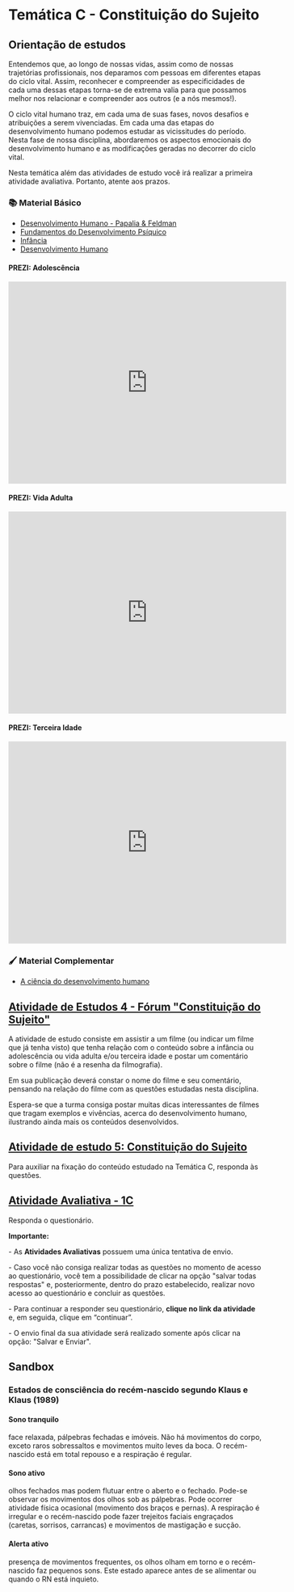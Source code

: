 # Temática C - Constituição do Sujeito

## Orientação de estudos

Entendemos que, ao longo de nossas vidas, assim como de nossas trajetórias profissionais, nos deparamos com pessoas em diferentes etapas do ciclo vital. Assim, reconhecer e compreender as especificidades de cada uma dessas etapas torna-se de extrema valia para que possamos melhor nos relacionar e compreender aos outros (e a nós mesmos!).

O ciclo vital humano traz, em cada uma de suas fases, novos desafios e atribuições a serem vivenciadas. Em cada uma das etapas do desenvolvimento humano podemos estudar as vicissitudes do período. Nesta fase de nossa disciplina, abordaremos os aspectos emocionais do desenvolvimento humano e as modificações geradas no decorrer do ciclo vital.

Nesta temática além das atividades de estudo você irá realizar a primeira atividade avaliativa. Portanto, atente aos prazos.

### 📚 Material Básico

- [Desenvolvimento Humano - Papalia & Feldman](https://feevale.blackboard.com/bbcswebdav/pid-1020592-dt-content-rid-3300238_1/xid-3300238_1)
- [Fundamentos do Desenvolvimento Psíquico](https://feevale.blackboard.com/bbcswebdav/pid-1020592-dt-content-rid-3300240_1/xid-3300240_1)
- [Infância](https://feevale.blackboard.com/bbcswebdav/pid-1020592-dt-content-rid-3300246_1/xid-3300246_1)
- [Desenvolvimento Humano](https://feevale.blackboard.com/bbcswebdav/pid-1020592-dt-content-rid-3300239_1/xid-3300239_1)

#### PREZI: Adolescência

<iframe id="iframe_container" width="550" height="400" style="font-size: 13px;" frameborder="0" webkitallowfullscreen="" mozallowfullscreen="" allowfullscreen="" src="https://prezi.com/embed/kuen5msdsjhc/?bgcolor=ffffff&amp;lock_to_path=0&amp;autoplay=0&amp;autohide_ctrls=0&amp;landing_data=bHVZZmNaNDBIWnNjdEVENDRhZDFNZGNIUE43MHdLNWpsdFJLb2ZHanI0cXlsRjlCOXRSREN3WS9NMGpvSlp0d3FRPT0&amp;landing_sign=lSwRzvlRpmxo7ue05ZDgXewTZsm1EqC6yFM_ovVr-Uo"></iframe>

#### PREZI: Vida Adulta

<iframe id="iframe_container" width="550" height="400" style="font-size: 13px;" frameborder="0" webkitallowfullscreen="" mozallowfullscreen="" allowfullscreen="" src="https://prezi.com/embed/cvqzibukki1q/?bgcolor=ffffff&amp;lock_to_path=0&amp;autoplay=0&amp;autohide_ctrls=0&amp;landing_data=bHVZZmNaNDBIWnNjdEVENDRhZDFNZGNIUE43MHdLNWpsdFJLb2ZHanI0VTJQMUpsY0J3UGhSb0dCN1lNTTlVYW9RPT0&amp;landing_sign=H0qeLVgt9YBv1CVooATxzVcAfgQL-fJzgf4UvNXR7_4"></iframe>

#### PREZI: Terceira Idade

<iframe id="iframe_container" width="550" height="400" style="font-size: 13px;" frameborder="0" webkitallowfullscreen="" mozallowfullscreen="" allowfullscreen="" src="https://prezi.com/embed/ge87lgnbriwq/?bgcolor=ffffff&amp;lock_to_path=0&amp;autoplay=0&amp;autohide_ctrls=0&amp;landing_data=bHVZZmNaNDBIWnNjdEVENDRhZDFNZGNIUE43MHdLNWpsdFJLb2ZHanI0aXpXS1dnMDltMTR4WGFoM0ExalJMZ1VnPT0&amp;landing_sign=E7WS2AtCBMfJ2eGkxWM6k8YYRDrJ2lTH-bFyExF6qjg"></iframe>

### 🖌 Material Complementar

- [A ciência do desenvolvimento humano](https://feevale.blackboard.com/bbcswebdav/pid-1020592-dt-content-rid-3300335_1/xid-3300335_1) 

## [Atividade de Estudos 4 - Fórum "Constituição do Sujeito"](https://feevale.blackboard.com/webapps/blackboard/content/launchLink.jsp?course_id=_76531_1&content_id=_1020593_1&mode=view)

A atividade de estudo consiste em assistir a um filme (ou indicar um filme que já tenha visto) que tenha relação com o conteúdo sobre a infância ou adolescência ou vida adulta e/ou terceira idade e postar um comentário sobre o filme (não é a resenha da filmografia).

Em sua publicação deverá constar o nome do filme e seu comentário, pensando na relação do filme com as questões estudadas nesta disciplina. 

Espera-se que a turma consiga postar muitas dicas interessantes de filmes que tragam exemplos e vivências, acerca do desenvolvimento humano, ilustrando ainda mais os conteúdos desenvolvidos.

## [Atividade de estudo 5: Constituição do Sujeito](https://feevale.blackboard.com/webapps/blackboard/content/launchAssessment.jsp?course_id=_76531_1&content_id=_1020594_1&mode=view)

Para auxiliar na fixação do conteúdo estudado na Temática C, responda às questões.

## [Atividade Avaliativa - 1C](https://feevale.blackboard.com/webapps/blackboard/content/launchAssessment.jsp?course_id=_76531_1&content_id=_1020598_1&mode=view)

Responda o questionário.

**Importante:**

\-  As **Atividades Avaliativas** possuem uma única tentativa de envio.

\- Caso você não consiga realizar todas as questões no momento de acesso ao questionário, você tem a possibilidade de clicar na opção "salvar todas respostas" e, posteriormente, dentro do prazo estabelecido, realizar novo acesso ao questionário e concluir as questões.

\- Para continuar a responder seu questionário, **clique no link da atividade** e, em seguida, clique em “continuar”.

\- O envio final da sua atividade será realizado somente após clicar na opção: "Salvar e Enviar".



## Sandbox


### Estados de consciência do recém-nascido segundo Klaus e Klaus (1989)

#### Sono tranquilo

face relaxada, pálpebras fechadas e imóveis. Não há movimentos do corpo, exceto raros sobressaltos e movimentos muito leves da boca. O recém-nascido está em total repouso e a respiração é regular.

#### Sono ativo

olhos fechados mas podem flutuar entre o aberto e o fechado. Pode-se observar os movimentos dos olhos sob as pálpebras. Pode ocorrer atividade física ocasional (movimento dos braços e pernas). A respiração é irregular e o recém-nascido pode fazer trejeitos faciais engraçados (caretas, sorrisos, carrancas) e movimentos de mastigação e sucção.

#### Alerta ativo

presença de movimentos frequentes, os olhos olham em torno e o recém-nascido faz pequenos sons. Este estado aparece antes de se alimentar ou quando o RN está inquieto.


